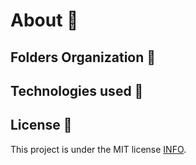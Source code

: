 # About :notebook:


## Folders Organization :open_file_folder:

## Technologies used :minidisc:

## License :lock_with_ink_pen:

This project is under the MIT license [INFO](https://github.com/HyuriMaciel/myprojects_RSSF_ES_IOT/pull/1/commits/2f74212b4753c26c6700fcd64857c213a9c29fff).
